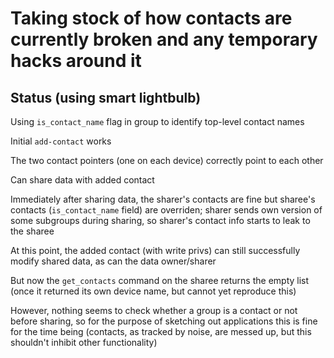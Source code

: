 # Taking stock of how contacts are currently broken and any temporary hacks around it

## Status (using smart lightbulb)

Using `is_contact_name` flag in group to identify top-level contact names

Initial `add-contact` works

The two contact pointers (one on each device) correctly point to each other

Can share data with added contact

Immediately after sharing data, the sharer's contacts are fine but sharee's
contacts (`is_contact_name` field) are overriden; sharer sends own version of
some subgroups during sharing, so sharer's contact info starts to leak to the
sharee

At this point, the added contact (with write privs) can still successfully modify 
shared data, as can the data owner/sharer

But now the `get_contacts` command on the sharee returns the empty list
(once it returned its own device name, but cannot yet reproduce this)

However, nothing seems to check whether a group is a contact or not before 
sharing, so for the purpose of sketching out applications this is fine for 
the time being (contacts, as tracked by noise, are messed up, but this shouldn't
inhibit other functionality)
